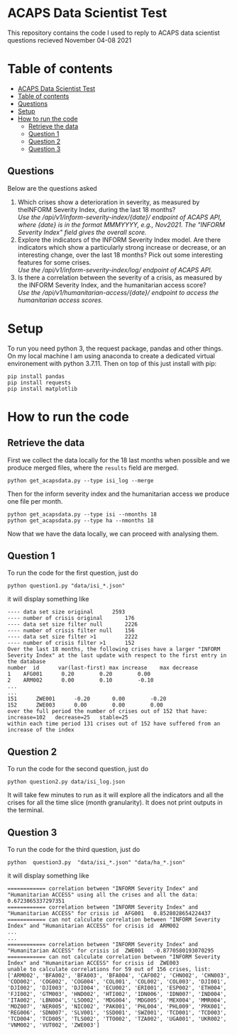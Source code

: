ACAPS Data Scientist Test
=============

This repository contains the code I used to reply to ACAPS data scientist questions recieved November 04-08 2021

Table of contents
=================
  * [ACAPS Data Scientist Test](#ACAPS-Data-Scientist-Test)
  * [Table of contents](#table-of-contents)
  * [Questions](#questions)
  * [Setup](#setup)
  * [How to run the code](#how-to-run-the-code)
    * [Retrieve the data](#retrieve-the-data)
    * [Question 1](#question-1)
    * [Question 2](#question-2)
    * [Question 3](#question-3)

Questions
-
Below are the questions asked 
1. Which crises show a deterioration in severity, as measured by theINFORM Severity Index, during the last 18 months?  
   *Use the /api/v1/inform-severity-index/{date}/ endpoint of ACAPS API, where {date} is in the format MMMYYYY, e.g., Nov2021. The "INFORM Severity Index" field gives the overall score.*
2. Explore the indicators of the INFORM Severity Index model. Are
   there indicators which show a particularly strong increase or
   decrease, or an interesting change, over the last 18 months? Pick
   out some interesting features for some crises.  
*Use the /api/v1/inform-severity-index/log/ endpoint of ACAPS API.*
3. Is there a correlation between the severity of a crisis, as measured by the INFORM Severity Index, and the humanitarian access score?  
*Use the /api/v1/humanitarian-access/{date}/ endpoint to access the humanitarian access scores.*

Setup
=============
To run you need python 3, the request package, pandas and other
things. On my local machine I am using anaconda to create a dedicated
virtual environement with python 3.7.11. Then on top of this just
install with pip:
```
pip install pandas
pip install requests
pip install matplotlib
```

How to run the code
============
Retrieve the data
-
First we collect the data locally for the 18 last months when possible and we produce merged files, where the ```results``` field are merged.

```
python get_acapsdata.py --type isi_log --merge
```

Then for the inform severity index and the humanitarian access we produce one file per month.

```
python get_acapsdata.py --type isi --nmonths 18
python get_acapsdata.py --type ha --nmonths 18
```

Now that we have the data locally, we can proceed with analysing them.

Question 1
-
To run the code for the first question, just do

```
python question1.py "data/isi_*.json"
```

it will display something like

```
---- data set size original		 2593
---- number of crisis original		 176
---- data set size filter null		 2226
---- number of crisis filter null	 156
---- data set size filter >1		 2222
---- number of crisis filter >1		 152
Over the last 18 months, the following crises have a larger "INFORM Severity Index" at the last update with respect to the first entry in the database
number	id		var(last-first)	max increase	max decrease
1 	 AFG001 	 0.20 		 0.20 		 0.00
2 	 ARM002 	 0.00 		 0.10 		 -0.10
...
...
151 	 ZWE001 	 -0.20 		 0.00 		 -0.20
152 	 ZWE003 	 0.00 		 0.00 		 0.00
over the full period the number of crises out of 152 that have: increase=102   decrease=25   stable=25
within each time period 131 crises out of 152 have suffered from an increase of the index

```

Question 2
-
To run the code for the second question, just do
```
python question2.py data/isi_log.json 
```
It will take few minutes to run as it will explore all the indicators and all the crises for all the time slice (month granularity). It does not print outputs in the terminal.

Question 3
-
To run the code for the third question, just do

```
python  question3.py  "data/isi_*.json" "data/ha_*.json"
```
it will display something like

```
============ correlation between "INFORM Severity Index" and "Humanitarian ACCESS" using all the crises and all the data:  0.6723865337297351
============ correlation between "INFORM Severity Index" and "Humanitarian ACCESS" for crisis id  AFG001   0.8528028654224437
============ can not calculate correlation between "INFORM Severity Index" and "Humanitarian ACCESS" for crisis id  ARM002
...
...
============ correlation between "INFORM Severity Index" and "Humanitarian ACCESS" for crisis id  ZWE001   -0.8770580193070295
============ can not calculate correlation between "INFORM Severity Index" and "Humanitarian ACCESS" for crisis id  ZWE003
unable to calculate correlations for 59 out of 156 crises, list: ['ARM002', 'BFA002', 'BFA003', 'BFA004', 'CAF002', 'CHN002', 'CHN003', 'COD002', 'COG002', 'COG004', 'COL001', 'COL002', 'COL003', 'DJI001', 'DJI002', 'DJI003', 'DJI004', 'ECU002', 'ERI001', 'ESP002', 'ETH004', 'FJI002', 'GTM003', 'HND002', 'HTI002', 'IDN006', 'IDN007', 'IND004', 'ITA002', 'LBN004', 'LSO002', 'MDG004', 'MDG005', 'MEX004', 'MMR004', 'MOZ007', 'NER005', 'NIC002', 'PAK001', 'PHL004', 'PHL009', 'PRK001', 'REG006', 'SDN007', 'SLV001', 'SSD001', 'SWZ001', 'TCD001', 'TCD003', 'TCD004', 'TCD005', 'TLS002', 'TTO002', 'TZA002', 'UGA001', 'UKR002', 'VNM002', 'VUT002', 'ZWE003']
```
